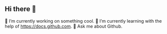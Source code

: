 ## Hi there 👋

🔭 I’m currently working on something cool.
🌱 I’m currently learning with the help of https://docs.github.com.
💬 Ask me about Github.
